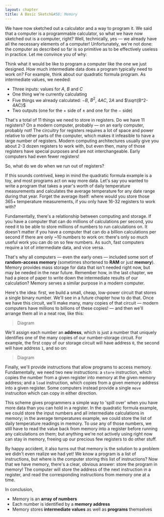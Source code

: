 ```yaml
---
layout: chapter
title: A Basic Sketch&#58; Memory
---
```


We have now sketched out a calculator and a way to program it. We said that a computer is a programmable calculator, so what we have now sketched out is a computer, right? Well, technically, yes &mdash; we already have all the necessary elements of a computer! Unfortunately, we're not done: the computer as described so far is so primitive as to be effectively useless in practice. Let me convince you of why:

Think what it would be like to program a computer like the one we just designed. How much intermediate data does a program typically need to work on? For example, think about our quadratic formula program. As intermediate values, we needed:

* Three inputs: values for $A$, $B$ and $C$
* One thing we're currently calculating
* Five things we already calculated: $-B$, $B^2$, $4AC$, $2A$ and $\sqrt{B^2-4AC}$
* Two outputs (one for the $+$ side of $\pm$ and one for the $-$ side)

That's a total of 11 things we need to store in registers. Do we have 11 registers? On a modern computer, probably &mdash; on an early computer, probably not! The circuitry for registers requires a lot of space and power relative to other parts of the computer, which makes it infeasible to have a large number of registers. Modern computing architectures usually give you about 2-3 dozen registers to work with, but even then, many of those registers have special purposes and are not interchangeable. Early computers had even fewer registers!

So, what do we do when we run out of registers?

If this sounds contrived, keep in mind the quadratic formula example is a toy, and most programs act on way more data. Let's say you wanted to write a program that takes a year's worth of daily temperature measurements and calculates the average temperature for any date range during that year. Forget the average itself: where would you store those 365+ temperature measurements, if you only have 16-32 registers to work with?

Fundamentally, there's a relationship between computing and storage. If you have a computer that can do millions of calculations per second, you need it to be able to store millions of numbers to run calculations on. It doesn't matter if you have a computer that can do a billion calculations per second if there are only ~10 numbers to work on: there's only so much useful work you can do on so few numbers. As such, fast computers require a lot of intermediate data, and vice versa.

That's why all computers &mdash; even the early ones &mdash; included some sort of **random-access memory** (sometimes shortened to **RAM** or just **memory**). Memory provides mass storage for data that isn't needed right now, but may be needed in the near future. Remember how, in the last chapter, we had a piece of paper to write down the intermediate results of our calculation? Memory serves a similar purpose in a modern computer.

Here's the idea: first, we build a small, cheap, low-power circuit that stores a single binary number. We'll see in a future chapter how to do that. Once we have this circuit, we'll make many, many copies of that circuit &mdash; modern computers have millions to billions of these copies! &mdash; and then we'll arrange them all in a neat row, like this:

> Diagram

We'll assign each number an **address**, which is just a number that uniquely identifies one of the many copies of our number-storage circuit. For example, the first copy of our storage circuit will have address `0`, the second will have address `1`, and so on:

> Diagram

Finally, we'll provide instructions that allow programs to access memory. Fundamentally, we need two new instructions: a `store` instruction, which copies the number from a given register into memory at the given memory address; and a `load` instruction, which copies from a given memory address into a given register. Some computers instead provide a single `move` instruciton which can copy in either direction.

This scheme gives programmers a simple way to 'spill over' when you have more data than you can hold in a register. In the quadratic formula example, we could store the input numbers and all intermediate calculations in memory; in the average temperatures example, we could store the list of daily temperature readings in memory. To *use* any of those numbers, we still have to read the value back from memory into a register before running any calculations on them; but anything we're not actively using right now can stay in memory, freeing up our precious few registers to do other stuff.

By happy accident, it also turns out that memory is the solution to a problem we didn't even realize we had yet! We know a program is a list of instructions, but where is the computer storing this list of instructions? Now that we have memory, there's a clear, obvious answer: store the program in memory! The computer will store the address of the next instruction in a register, and read the corresponding instructions from memory one at a time.

In conclusion,

* Memory is an **array of numbers**
* Each number is identified by a **memory address**
* Memory stores **intermediate values** as well as **programs** themselves
